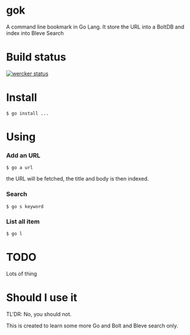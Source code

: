 # gok

A command line bookmark in Go Lang. It store the URL into a BoltDB and
index into Bleve Search

# Build status

[![wercker status](https://app.wercker.com/status/bf910e4c4a30dc6c9293f037163dcdec/m "wercker status")](https://app.wercker.com/project/bykey/bf910e4c4a30dc6c9293f037163dcdec)

# Install

```
$ go install ...
```

# Using

### Add an URL

```
$ go a url
```

the URL will be fetched, the title and body is then indexed.

### Search

```
$ go s keyword
```

### List all item

```
$ go l
```

# TODO

Lots of thing

# Should I use it

TL'DR: No, you should not.

This is created to learn some more Go and Bolt and Bleve search only.

